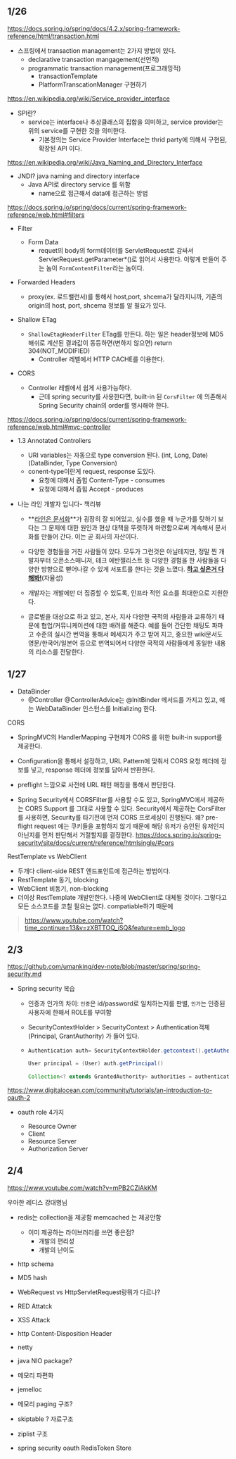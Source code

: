 

## 1/26

https://docs.spring.io/spring/docs/4.2.x/spring-framework-reference/html/transaction.html

-   스프링에서 transaction management는 2가지 방법이 있다.
    -   declarative transaction mangagement(선언적)
    -   programmatic transaction management(프로그래밍적)
        -   transactionTemplate
        -   PlatformTranscationManager 구현하기



https://en.wikipedia.org/wiki/Service_provider_interface

-   SPI란? 
    -   service는 interface나 추상클래스의 집합을 의미하고, service provider는 위의 service를 구현한 것을 의미한다. 
        -   기본정의는 Service Provider Interface는 thrid party에 의해서 구현된, 확장된 API 이다. 

https://en.wikipedia.org/wiki/Java_Naming_and_Directory_Interface

-   JNDI? java naming and directory interface
    -   Java API로 directory service 를 위함
        -   name으로 접근해서 data에 접근하는 방법



https://docs.spring.io/spring/docs/current/spring-framework-reference/web.html#filters

-   Filter
    -   Form Data 
        -   requet의 body의 form데이터를 ServletRequest로 감싸서 ServletRequest.getParameter*()로 읽어서 사용한다. 이렇게 만들어 주는 놈이 `FormContentFilter`라는 놈이다.
-   Forwarded Headers
    -   proxy(ex. 로드밸런서)를 통해서 host,port, shcema가 달라지니까, 기존의 origin의 host, port, shcema 정보를 알 필요가 있다. 
-   Shallow ETag
    -   `ShallowEtagHeaderFilter` ETag를 만든다. 하는 일은 header정보에 MD5해쉬로 계산된 결과값이 동등하면(변하지 않으면) return 304(NOT_MODIFIED) 
        -   Controller 레벨에서 HTTP CACHE를 이용한다. 

-   CORS 
    -   Controller 레벨에서 쉽게 사용가능하다.
        -   근데 spring security를 사용한다면, built-in 된 `CorsFilter` 에 의존해서 Spring Security chain의 order를 명시해야 한다. 



https://docs.spring.io/spring/docs/current/spring-framework-reference/web.html#mvc-controller



-   1.3 Annotated Controllers
    -   URI variables는 자동으로 type conversion 된다. (int, Long, Date)  (DataBinder, Type Conversion)
    -   conent-type이란게 request, response 도있다.
        -   요청에 대해서 좁힘 Content-Type - consumes
        -   요청에 대해서 좁힘 Accept - produces



-   나는 라인 개발자 입니다- 책리뷰
    -   **<u>라인은 문서화</u>**가 굉장히 잘 되어있고, 실수를 했을 때 누군가를 탓하기 보다는 그 문제에 대한 원인과 현상 대책을 뚜렷하게 마련함으로써 계속해서 문서화를 만들어 간다. 이는 곧 회사의 자산이다. 

    -   다양한 경험들을 거친 사람들이 있다. 모두가 그런것은 아닐테지만, 정말 찐 개발자부터 오픈소스매니저, 테크 에반젤리스트 등 다양한 경험을 한 사람들을 다양한 방향으로 뻗어나갈 수 있게 서포트를 한다는 것을 느꼈다. **<u>하고 싶은거 다 해봐!</u>**(자율성)

    -   개발자는 개발에만 더 집중할 수 있도록, 인프라 적인 요소를 최대한으로 지원한다. 

    -   글로벌을 대상으로 하고 있고, 본사, 지사 다양한 국적의 사람들과 교류하기 때문에 협업/커뮤니케이션에 대한 배려를 해준다. 예를 들어 간단한 채팅도 파파고 수준의 실시간 번역을 통해서 메세지가 주고 받어 지고, 중요한 wiki문서도 영문/한국어/일본어 등으로 번역되어서 다양한 국적의 사람들에게 동일한 내용의 리소스를 전달한다. 

      



## 1/27 

-   DataBinder 
    -   @Controller @ControllerAdvice는 @InitBinder 메서드를 가지고 있고, 얘는 WebDataBinder 인스턴스를 Initializing 한다.



CORS

-   SpringMVC의 HandlerMapping 구현체가 CORS 를 위한 built-in support를 제공한다. 
-   Configuration을 통해서 설정하고, URL Pattern에 맞춰서 CORS 요청 헤더에 정보를 넣고, response 헤더에 정보를 담아서 반환한다. 
-   preflight 느낌으로 사전에 URL 패턴 매칭을 통해서 판단한다. 

-   Spring Security에서 CORSFilter를 사용할 수도 있고, SpringMVC에서 제공하는 CORS Support 를 그대로 사용할 수 있다. Security에서 제공하는 CorsFilter를 사용하면, Security를 타기전에 먼저 CORS 프로세싱이 진행된다. 왜? pre-flight request 에는 쿠키들을 포함하지 않기 때문에 해당 유저가 승인된 유저인지 아닌지를 먼저 판단해서 거절할지를 결정한다. 
    https://docs.spring.io/spring-security/site/docs/current/reference/htmlsingle/#cors



RestTemplate vs WebClient

-   두개다 client-side REST 엔드포인트에 접근하는 방법이다.
-   RestTemplate 동기, blocking
-   WebClient  비동기, non-blocking
-   더이상 RestTemplate 개발안한다. 나중에 WebClient로 대체될 것이다. 그렇다고 모든 소스코드를 코칠 필요는 없다. compatiable하기 때문에

>   https://www.youtube.com/watch?time_continue=13&v=zXBTTOQ_iSQ&feature=emb_logo





## 2/3

https://github.com/umanking/dev-note/blob/master/spring/spring-security.md

-   Spring security 복습 

    -   인증과 인가의 차이: `인증`은 id/password로 일치하는지를 판별, `인가`는 인증된 사용자에 한해서 ROLE를 부여함 

    -   SecurityContextHolder > SecurityContext  > Authentication객체 (Principal, GrantAuthority) 가 들어 있다. 

    -   ```java
        Authentication auth= SecurityContextHolder.getcontext().getAuthentication();
        
        User principal = (User) auth.getPrincipal()
            
        Collection<? extends GrantedAuthority> authorities = authentication.getAuthorities();
        ```





https://www.digitalocean.com/community/tutorials/an-introduction-to-oauth-2

-   oauth role 4가지

    -   Resource Owner
    -   Client
    -   Resource Server
    -   Authorization Server 

    

## 2/4

https://www.youtube.com/watch?v=mPB2CZiAkKM

우아한 레디스 강대명님 

-   redis는 collection을 제공함 memcached 는 제공안함
    -   이미 제공하는 라이브러리를 쓰면 좋은점? 
        -   개발의 편리성
        -   개발의 난이도



-   http schema
-   MD5 hash
-   WebRequest vs HttpServletRequest랑뭐가 다르나?
-   RED Attatck
-   XSS Attack
-   http Content-Disposition Header
-   netty
-   java NIO package? 
-   메모리 파편화

-   jemelloc 

-   메모리 paging 구조? 

-   skiptable ? 자료구조

-   ziplist 구조

-   spring security oauth RedisToken Store

